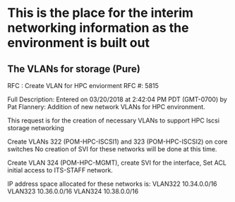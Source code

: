 # This is the place for the interim networking information as the environment is built out

## The VLANs for storage (Pure)

RFC : Create VLAN for HPC enviorment
RFC #: 5815

Full Description:
Entered on 03/20/2018 at 2:42:04 PM PDT (GMT-0700) by Pat Flannery:
Addition of new network VLANs for HPC environment.

This request is for the creation of necessary VLANs to support HPC Iscsi storage networking

Create VLANs 322 (POM-HPC-ISCSI1) and 323 (POM-HPC-ISCSI2) on core switches No creation of SVI for these networks will be done at this time.

Create VLAN 324 (POM-HPC-MGMT), create SVI for the interface, Set ACL initial access to ITS-STAFF network.

IP address space allocated for these networks is:
VLAN322 10.34.0.0/16
VLAN323 10.36.0.0/16
VLAN324 10.38.0.0/16
